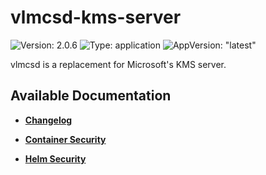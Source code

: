 # vlmcsd-kms-server

![Version: 2.0.6](https://img.shields.io/badge/Version-2.0.6-informational?style=flat-square) ![Type: application](https://img.shields.io/badge/Type-application-informational?style=flat-square) ![AppVersion: "latest"](https://img.shields.io/badge/AppVersion-"latest"-informational?style=flat-square)

vlmcsd is a replacement for Microsoft's KMS server.

## Available Documentation

- [**Changelog**](CHANGELOG)

- [**Container Security**](container-security)

- [**Helm Security**](helm-security)

